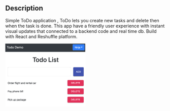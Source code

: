 ## Description

Simple ToDo application , ToDo lets you create new tasks and delete then when the task is done.
This app have a friendly user experience with instant visual updates that connected to a backend code and real time db.
Build with React and Reshuffle platform.

<p>
  <img src="./app-screen.png" width="50%" height="50%">
</p>

